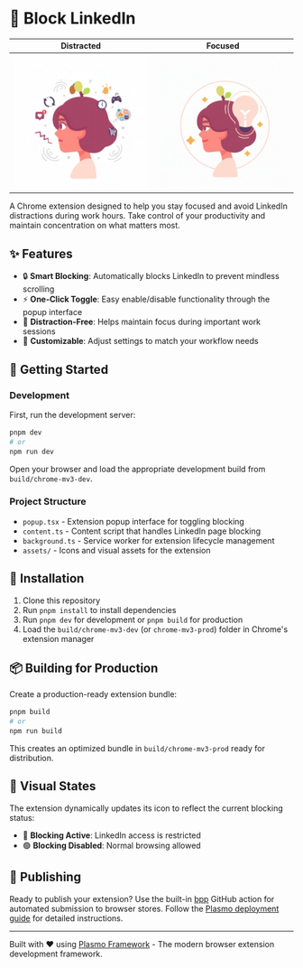 # 🚫 Block LinkedIn

| Distracted | Focused |
|:---:|:---:|
| <img src="assets/distracted.jpeg" alt="Distracted" width="280" /> | <img src="assets/concentration.jpeg" alt="Concentration Mode" width="280" /> |

A Chrome extension designed to help you stay focused and avoid LinkedIn distractions during work hours. Take control of your productivity and maintain concentration on what matters most.

## ✨ Features

- 🔒 **Smart Blocking**: Automatically blocks LinkedIn to prevent mindless scrolling
- ⚡ **One-Click Toggle**: Easy enable/disable functionality through the popup interface
- 🎯 **Distraction-Free**: Helps maintain focus during important work sessions
- 🔧 **Customizable**: Adjust settings to match your workflow needs

## 🚀 Getting Started

### Development

First, run the development server:

```bash
pnpm dev
# or
npm run dev
```

Open your browser and load the appropriate development build from `build/chrome-mv3-dev`.

### Project Structure

- `popup.tsx` - Extension popup interface for toggling blocking
- `content.ts` - Content script that handles LinkedIn page blocking
- `background.ts` - Service worker for extension lifecycle management
- `assets/` - Icons and visual assets for the extension

## 🔧 Installation

1. Clone this repository
2. Run `pnpm install` to install dependencies
3. Run `pnpm dev` for development or `pnpm build` for production
4. Load the `build/chrome-mv3-dev` (or `chrome-mv3-prod`) folder in Chrome's extension manager

## 📦 Building for Production

Create a production-ready extension bundle:

```bash
pnpm build
# or
npm run build
```

This creates an optimized bundle in `build/chrome-mv3-prod` ready for distribution.

## 🎨 Visual States

The extension dynamically updates its icon to reflect the current blocking status:

- 🔴 **Blocking Active**: LinkedIn access is restricted
- 🟢 **Blocking Disabled**: Normal browsing allowed

## 📱 Publishing

Ready to publish your extension? Use the built-in [bpp](https://bpp.browser.market) GitHub action for automated submission to browser stores. Follow the [Plasmo deployment guide](https://docs.plasmo.com/framework/workflows/submit) for detailed instructions.

---

Built with ❤️ using [Plasmo Framework](https://docs.plasmo.com/) - The modern browser extension development framework.
